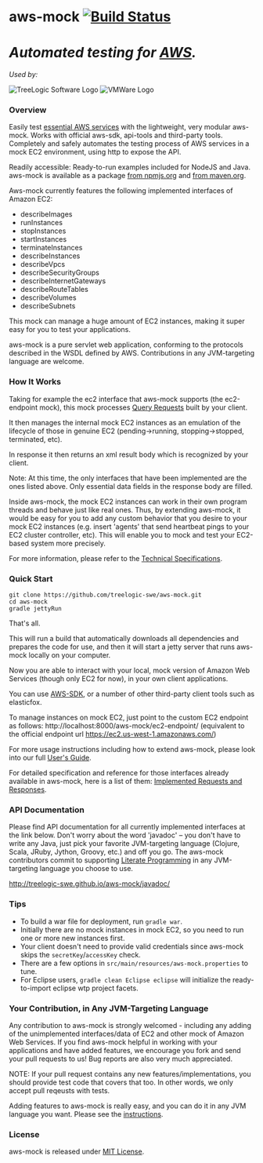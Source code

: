 aws-mock  [![Build Status](https://travis-ci.org/treelogic-swe/aws-mock.png?branch=master)](https://travis-ci.org/treelogic-swe/aws-mock)
========
*Automated testing for [AWS](https://aws.amazon.com).*
========

*Used by:*

![TreeLogic Software Logo](./images/used-by/treelogic-software-logo.png)  ![VMWare Logo](./images/used-by/vmware-logo-2016-08-21.png)


### Overview

Easily test [essential AWS services](https://aws.amazon.com/products/) with the lightweight, very modular aws-mock. Works with official aws-sdk, api-tools and third-party tools.
Completely and safely automates the testing process of AWS services in a mock EC2 environment, using http to expose the API.

Readily accessible: Ready-to-run examples included for NodeJS and Java. aws-mock is available as a package [from npmjs.org](https://npmjs.org/package/aws-mock) and [from maven.org](http://search.maven.org/#search%7Cga%7C1%7Cg%3A%22com.treelogic-swe%22).

Aws-mock currently features the following implemented interfaces of Amazon EC2:
- describeImages
- runInstances
- stopInstances
- startInstances
- terminateInstances
- describeInstances
- describeVpcs
- describeSecurityGroups
- describeInternetGateways
- describeRouteTables
- describeVolumes
- describeSubnets

This mock can manage a huge amount of EC2 instances, making it super easy for you to test your applications.

aws-mock is a pure servlet web application, conforming to the protocols described in the WSDL defined by AWS.  Contributions in any JVM-targeting language are welcome.


### How It Works
Taking for example the ec2 interface that aws-mock supports (the ec2-endpoint mock), this mock processes [Query Requests](http://docs.aws.amazon.com/AWSEC2/latest/UserGuide/using-query-api.html) built by your client.

It then manages the internal mock EC2 instances as an emulation of the lifecycle of those in genuine EC2 (pending->running, stopping->stopped, terminated, etc).

In response it then returns an xml result body which is recognized by your client.

Note: At this time, the only interfaces that have been implemented are the ones listed above. Only essential data fields in the response body are filled.

Inside aws-mock, the mock EC2 instances can work in their own program threads and behave just like real ones.  Thus, by extending aws-mock, it would be easy for you to add any custom behavior that you desire to your mock EC2 instances (e.g. insert 'agents' that send heartbeat pings to your EC2 cluster controller, etc).  This will enable you to mock and test your EC2-based system more precisely.

For more information, please refer to the [Technical Specifications](https://github.com/treelogic-swe/aws-mock/wiki/Technical-Specifications).


### Quick Start
```
git clone https://github.com/treelogic-swe/aws-mock.git
cd aws-mock
gradle jettyRun
```
That's all.

This will run a build that automatically downloads all dependencies and prepares the code for use, and then it will start a jetty server that runs aws-mock locally on your computer.

Now you are able to interact with your local, mock version of Amazon Web Services (though only EC2 for now), in your own client applications.

You can use [AWS-SDK](http://aws.amazon.com/tools/), or a number of other third-party client tools such as elasticfox.

To manage instances on mock EC2, just point to the custom EC2 endpoint as follows:
http://localhost:8000/aws-mock/ec2-endpoint/ (equivalent to the official endpoint url https://ec2.us-west-1.amazonaws.com/)

For more usage instructions including how to extend aws-mock, please look into our full [User's Guide](https://github.com/treelogic-swe/aws-mock/wiki/User's-Guide).

For detailed specification and reference for those interfaces already available in aws-mock, here is a list of them: [Implemented Requests and Responses](https://github.com/treelogic-swe/aws-mock/wiki/Technical-Specifications#implemented-requests-and-responses-ec2).


### API Documentation
Please find API documentation for all currently implemented interfaces at the link below. Don't worry about the word 'javadoc' – you don't have to write any Java, just pick your favorite JVM-targeting language (Clojure, Scala, JRuby, Jython, Groovy, etc.) and off you go. The aws-mock contributors commit to supporting [Literate Programming](http://en.wikipedia.org/wiki/Literate_programming) in any JVM-targeting language you choose to use.

http://treelogic-swe.github.io/aws-mock/javadoc/


### Tips
- To build a war file for deployment, run `gradle war`.
- Initially there are no mock instances in mock EC2, so you need to run one or more new instances first.
- Your client doesn't need to provide valid credentials since aws-mock skips the `secretKey`/`accessKey` check.
- There are a few options in `src/main/resources/aws-mock.properties` to tune.
- For Eclipse users, `gradle clean Eclipse eclipse` will initialize the ready-to-import eclipse wtp project facets.


### Your Contribution, in Any JVM-Targeting Language
Any contribution to aws-mock is strongly welcomed - including any adding of the unimplemented interfaces/data of EC2 and other mock of Amazon Web Services. If you find aws-mock helpful in working with your applications and have added features, we encourage you fork and send your pull requests to us! Bug reports are also very much appreciated.

NOTE: If your pull request contains any new features/implementations, you should provide test code that covers that too. In other words, we only accept pull reqeusts with tests.

Adding features to aws-mock is really easy, and you can do it in any JVM language you want. Please see the [instructions](http://treelogic-swe.github.io/aws-mock/mdwiki.html#!contributing.md).

### License
aws-mock is released under [MIT License](https://opensource.org/licenses/MIT).

